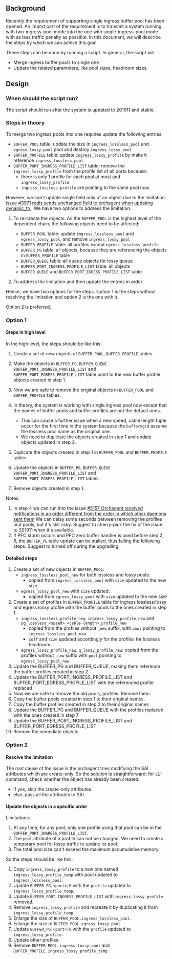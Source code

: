 ## Background

Recently the requirement of supporting single ingress buffer pool has been opened. An import part of the requirement is to transmit a system running with two-ingress-pool mode into the one with single-ingress-pool mode with as less traffic penalty as possible. In this document, we will describe the steps by which we can achive this goal.

These steps can be done by running a script. In general, the script will:

- Merge ingress buffer pools to single one
- Update the related parameters, like pool sizes, headroom sizes.

## Design

### When should the script run?

The script should run after the system is updated to 201911 and stable.

### Steps in theory

To merge two ingress pools into one requires update the following entries:

- `BUFFER_POOL` table: update the size in `ingress_lossless_pool` and `egress_lossy_pool` pool and destroy `ingress_lossy_pool`
- `BUFFER_PROFILE` table: update `ingress_lossy_profile` by make it reference `ingress_lossless_pool`
- `BUFFER_PORT_INGRESS_PROFILE_LIST` table: remove the `ingress_lossy_profile` from the profile list of all ports because:
  - there is only 1 profile for each pool at most and `ingress_lossy_profile`
  - `ingress_lossless_profile` are pointing to the same pool now.

However, we can't update single field only of an object due to the limitation [issue #3971 redis sends unchanged field to orchagent when updating dynamic_th ](https://github.com/Azure/sonic-buildimage/issues/3971). We have two options to address the limitation.

1. To re-create the objects. As the `BUFFER_POOL` is the highest level of the dependent chain, the following objects need to be affected:

   - `BUFFER_POOL` table: update `ingress_lossless_pool` and `egress_lossy_pool`, and remove `ingress_lossy_pool`
   - `BUFFER_PROFILE` table: all profiles except `egress_lossless_profile`
   - `BUFFER_PG` table: all objects, because they are referencing the objects in `BUFFER_PROFILE` table
   - `BUFFER_QUEUE` table: all queue objects for lossy queue
   - `BUFFER_PORT_INGRESS_PROFILE_LIST` table: all objects
   - `BUFFER_QUEUE` and `BUFFER_PORT_EGRESS_PROFILE_LIST` table
2. To address the limitation and then update the entries in order.

Hence, we have two options for the steps. Option 1 is the steps without resolving the limitation and option 2 is the one with it.

Option 2 is preferred.

### Option 1

#### Steps in high level

In the high level, the steps should be like this:

1. Create a set of new objects of `BUFFER_POOL`, `BUFFER_PROFILE` tables.
2. Make the objects in `BUFFER_PG`, `BUFFER_QUEUE` `BUFFER_PORT_INGRESS_PROFILE_LIST` and `BUFFER_PORT_EGRESS_PROFILE_LIST` table point to the new buffer profile objects created in step 1.
3. Now we are safe to remove the original objects in `BUFFER_POOL` and `BUFFER_PROFILE` tables.
4. In theory, the system is working with single ingress pool now except that the names of buffer pools and buffer profiles are not the default ones.
    - This can cause a further issue when a new speed, cable length tuple occur for the first time in the system because the `buffermgrd` assume the lossless pool name as the original one.
    - We need to duplicate the objects created in step 1 and update objects updated in step 2.

5. Duplcate the objects created in step 1 in `BUFFER_POOL` and `BUFFER_PROFILE` tables.
6. Update the objects in `BUFFER_PG`, `BUFFER_QUEUE` `BUFFER_PORT_INGRESS_PROFILE_LIST` and `BUFFER_PORT_EGRESS_PROFILE_LIST` tables.
7. Remove objects created in step 1.

Notes:
1. In step 4 we can run into the issue [#5157 Orchagent received notifications in an order different from the order in which other daemons sent them](https://github.com/Azure/sonic-buildimage/issues/5157)
   We can delay some seconds between removing the profiles and pools, but it's still risky.
   Suggest to cherry-pick the fix of the issue to 201911 when it's available.
2. If PFC storm occurs and PFC zero buffer handler is used before step 2, 6, the `BUFFER_PG` table update can be stalled, thus failing the following steps.
   Suggest to turned off during the upgrading.

#### Detailed steps

1. Create a set of new objects in `BUFFER_POOL`:
    - `ingress_lossless_pool_new` for both lossless and lossy pools:
      - copied from `ingress_lossless_pool` with `size` updated to the new size
    - `egress_lossy_pool_new` with `size` updated:
      - copied from `egress_lossy_pool` with `size` updated to the new size
2. Create a set of profiles in `BUFFER_PROFILE` table for ingress lossless/lossy and egress lossy profile with the buffer pools to the ones created in step 1:
    - `ingress_lossless_profile_new`, `ingress_lossy_profile_new` and `pg_lossless_<speed>_<cable-length>_profile_new`
      - copied from the profiles without `_new` suffix, with `pool` pointing to `ingress_lossless_pool_new`
      - `xoff` and `size` updated accordingly for the profiles for lossless headroom
    - `egress_lossy_profile_new`, `q_lossy_profile_new`: copied from the profiles without `_new` suffix with `pool` pointing to `egress_lossy_pool_new`
3. Update the BUFFER_PG and BUFFER_QUEUE, making them reference the buffer profiles created in step 2
4. Update the BUFFER_PORT_INGRESS_PROFILE_LIST and BUFFER_PORT_EGRESS_PROFILE_LIST with the referenced profile replaced
5. Now we are safe to remove the old pools, profiles. Remove them.
6. Copy the buffer pools created in step 1 to their original names.
7. Copy the buffer profiles created in step 2 to their original names
8. Update the BUFFER_PG and BUFFER_QUEUE with the profiles replaced with the ones created in step 7
9. Update the BUFFER_PORT_INGRESS_PROFILE_LIST and BUFFER_PORT_EGRESS_PROFILE_LIST
10. Remove the immediate objects.

### Option 2

#### Resolve the limitation

The root cause of the issue is the orchagent tries modifying the SAI attributes which are create-only. So the solution is straightforward: for `SET` command, check whether the object has already been created:

- if yes, skip the create-only attributes.
- else, pass all the attributes to SAI.

#### Update the objects in a specific order

Limitations:

1. At any time, for any pool, only one profile using that pool can be in the `BUFFER_PORT_INGRESS_PROFILE_LIST`.
2. The `pool` attribute of a profile can not be changed. We need to create a temporary pool for lossy traffic to update its pool.
3. The total pool size can't exceed the maximum accumulative memory.

So the steps should be like this:

1. Copy `ingress_lossy_profile` to a new one named `ingress_lossy_profile_temp` with pool updated to `ingress_lossless_pool`.
2. Update `BUFFER_PG|<port>|0` with the `profile` updated to `ingress_lossy_profile_temp`.
3. Update `BUFFER_PORT_INGRESS_PROFILE_LIST` with `ingress_lossy_profile` removed.
4. Remove `ingress_lossy_profile` and recreate it by duplicating it from `ingress_lossy_profile_temp`.
5. Enlarge the size of `BUFFER_POOL.ingress_lossless_pool`.
6. Enlarge the size of `BUFFER_POOL.egress_lossy_pool`.
7. Update `BUFFER_PG|<port>|0` with the `profile` updated to `ingress_lossy_profile`.
8. Update other profiles.
9. Remove `BUFFER_POOL.ingress_lossy_pool` and `BUFFER_PROFILE.ingress_lossy_profile_temp`.

